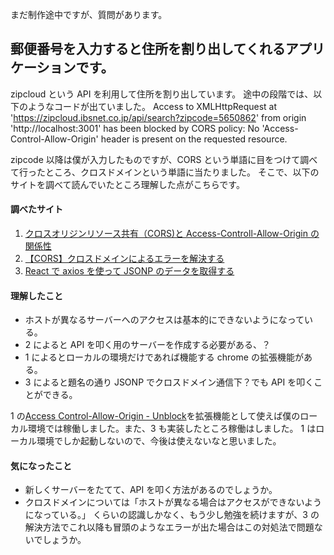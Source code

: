 まだ制作途中ですが、質問があります。

## 郵便番号を入力すると住所を割り出してくれるアプリケーションです。

zipcloud という API を利用して住所を割り出しています。
途中の段階では、以下のようなコードが出ていました。
Access to XMLHttpRequest at 'https://zipcloud.ibsnet.co.jp/api/search?zipcode=5650862' from origin 'http://localhost:3001' has been blocked by CORS policy: No 'Access-Control-Allow-Origin' header is present on the requested resource.

zipcode 以降は僕が入力したものですが、CORS という単語に目をつけて調べて行ったところ、クロスドメインという単語に当たりました。
そこで、以下のサイトを調べて読んでいたところ理解した点がこちらです。

#### 調べたサイト

1. [クロスオリジンリソース共有（CORS)と Access-Controll-Allow-Origin の関係性](https://qiita.com/eyexx/items/3341749e5dadcdf0e6ec)
2. [【CORS】クロスドメインによるエラーを解決する](https://developer.yukimonkey.com/article/20200227/)
3. [React で axios を使って JSONP のデータを取得する](https://qiita.com/nob3110/items/928c42a6481af85659d7)

#### 理解したこと

- ホストが異なるサーバーへのアクセスは基本的にできないようになっている。
- 2 によると API を叩く用のサーバーを作成する必要がある、？
- 1 によるとローカルの環境だけであれば機能する chrome の拡張機能がある。
- 3 によると題名の通り JSONP でクロスドメイン通信下？でも API を叩くことができる。

1 の[Access Control-Allow-Origin - Unblock](https://chrome.google.com/webstore/detail/cors-unblock/lfhmikememgdcahcdlaciloancbhjino/related?hl=ja)を拡張機能として使えば僕のローカル環境では稼働しました。また、3 も実装したところ稼働はしました。
1 はローカル環境でしか起動しないので、今後は使えないなと思いました。

#### 気になったこと

- 新しくサーバーをたてて、API を叩く方法があるのでしょうか。
- クロスドメインについては「ホストが異なる場合はアクセスができないようになっている。」
  くらいの認識しかなく、もう少し勉強を続けますが、3 の解決方法でこれ以降も冒頭のようなエラーが出た場合はこの対処法で問題ないでしょうか。
